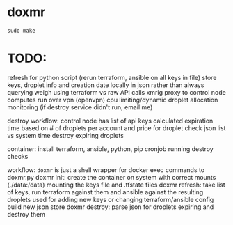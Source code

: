 # doxmr
`sudo make`

# TODO:
refresh for python script (rerun terraform, ansible on all keys in file)
store keys, droplet info and creation date locally in json rather than always querying
weigh using terraform vs raw API calls
xmrig proxy to control node
computes run over vpn (openvpn)
cpu limiting/dynamic droplet allocation
monitoring (if destroy service didn't run, email me)

destroy workflow:
  control node has list of api keys
  calculated expiration time based on # of droplets per account and price for droplet
  check json list vs system time
  destroy expiring droplets

container:
  install terraform, ansible, python, pip
  cronjob running destroy checks

workflow:
  `doxmr` is just a shell wrapper for docker exec commands to doxmr.py
  doxmr init:
    create the container on system with correct mounts (./data:/data)
      mounting the keys file and .tfstate files
  doxmr refresh:
    take list of keys, run terraform against them and ansible against the resulting droplets
    used for adding new keys or changing terraform/ansible config
    build new json store
  doxmr destroy:
    parse json for droplets expiring and destroy them

